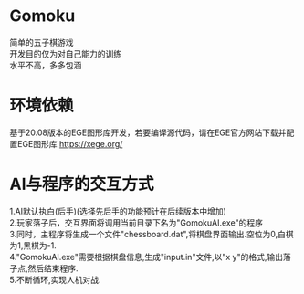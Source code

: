# Gomoku
简单的五子棋游戏  
开发目的仅为对自己能力的训练  
水平不高，多多包涵  

# 环境依赖
基于20.08版本的EGE图形库开发，若要编译源代码，请在EGE官方网站下载并配置EGE图形库
https://xege.org/
  
# AI与程序的交互方式
1.AI默认执白(后手)(选择先后手的功能预计在后续版本中增加)  
2.玩家落子后，交互界面将调用当前目录下名为"GomokuAI.exe"的程序  
3.同时，主程序将生成一个文件"chessboard.dat",将棋盘界面输出.空位为0,白棋为1,黑棋为-1.  
4."GomokuAI.exe"需要根据棋盘信息,生成"input.in"文件,以"x y"的格式,输出落子点,然后结束程序.  
5.不断循环,实现人机对战.